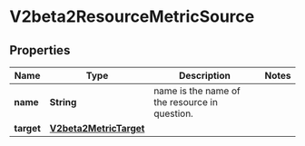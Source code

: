 
# V2beta2ResourceMetricSource

## Properties
Name | Type | Description | Notes
------------ | ------------- | ------------- | -------------
**name** | **String** | name is the name of the resource in question. | 
**target** | [**V2beta2MetricTarget**](V2beta2MetricTarget.md) |  | 




